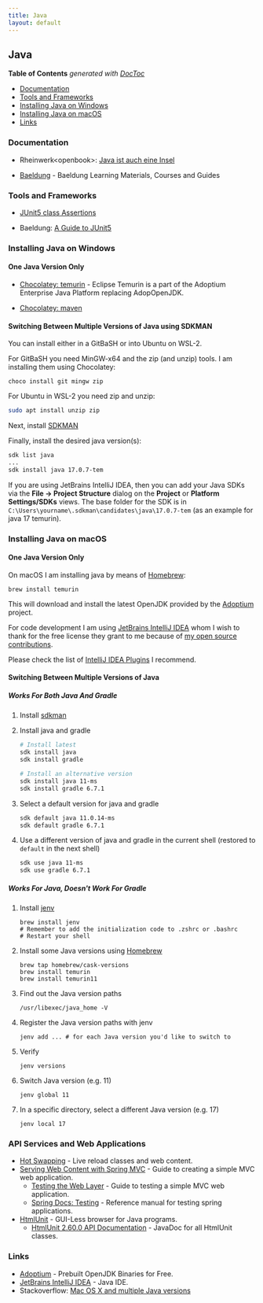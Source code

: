 ```yaml
---
title: Java
layout: default
---
```


## Java

<!-- START doctoc generated TOC please keep comment here to allow auto update -->
<!-- DON'T EDIT THIS SECTION, INSTEAD RE-RUN doctoc TO UPDATE -->
**Table of Contents**  *generated with [DocToc](https://github.com/thlorenz/doctoc)*

- [Documentation](#documentation)
- [Tools and Frameworks](#tools-and-frameworks)
- [Installing Java on Windows](#installing-java-on-windows)
- [Installing Java on macOS](#installing-java-on-macos)
- [Links](#links)

<!-- END doctoc generated TOC please keep comment here to allow auto update -->

### Documentation

- Rheinwerk&lt;openbook&gt;: [Java ist auch eine Insel](https://openbook.rheinwerk-verlag.de/javainsel/)

- [Baeldung](https://www.baeldung.com/start-here) - Baeldung Learning Materials, Courses and Guides

### Tools and Frameworks

- [JUnit5 class Assertions](https://junit.org/junit5/docs/5.0.1/api/org/junit/jupiter/api/Assertions.html)

- Baeldung: [A Guide to JUnit5](https://www.baeldung.com/junit-5)

### Installing Java on Windows

#### One Java Version Only

- [Chocolatey: temurin](https://community.chocolatey.org/packages/temurin) - Eclipse Temurin is a part of the Adoptium Enterprise Java Platform replacing AdopOpenJDK.

- [Chocolatey: maven](https://community.chocolatey.org/packages/maven)

#### Switching Between Multiple Versions of Java using SDKMAN

You can install either in a GitBaSH or into Ubuntu on WSL-2.

For GitBaSH you need MinGW-x64 and the zip (and unzip) tools. I am installing them using Chocolatey:

```shell
choco install git mingw zip
```

For Ubuntu in WSL-2 you need zip and unzip:

```bash
sudo apt install unzip zip
```

Next, install [SDKMAN](https://sdkman.io)

Finally, install the desired java version(s):

```bash
sdk list java
...
sdk install java 17.0.7-tem
```

If you are using JetBrains IntelliJ IDEA, then you can add your Java SDKs via the **File -> Project Structure** dialog on the **Project** or **Platform Settings/SDKs** views. The base folder for the SDK is in `C:\Users\yourname\.sdkman\candidates\java\17.0.7-tem` (as an example for java 17 temurin).

### Installing Java on macOS

#### One Java Version Only

On macOS I am installing java by means of [Homebrew](https://brew.io):

```shell
brew install temurin
```

This will download and install the latest OpenJDK provided by the [Adoptium](https://adoptium.net/index.html?variant=openjdk16&jvmVariant=hotspot) project.

For code development I am using [JetBrains IntelliJ IDEA](https://www.jetbrains.com/?from=RemoteControlledProcess) whom I wish to thank for the free license they grant to me because of [my open source contributions](https://github.com/wonderbird).

Please check the list of [IntelliJ IDEA Plugins](../plugins/jetbrains-intellij-idea-plugins.html) I recommend.

#### Switching Between Multiple Versions of Java

##### Works For Both Java And Gradle

1. Install [sdkman](https://sdkman.io)

1. Install java and gradle

   ```sh
   # Install latest
   sdk install java
   sdk install gradle

   # Install an alternative version
   sdk install java 11-ms
   sdk install gradle 6.7.1
   ```

1. Select a default version for java and gradle

   ```sh
   sdk default java 11.0.14-ms
   sdk default gradle 6.7.1
   ```

1. Use a different version of java and gradle in the current shell (restored to `default` in the next shell)

   ```sh
   sdk use java 11-ms
   sdk use gradle 6.7.1
   ```

##### Works For Java, Doesn't Work For Gradle

1. Install [jenv](htts://jenv.be)

   ```shell
   brew install jenv
   # Remember to add the initialization code to .zshrc or .bashrc
   # Restart your shell
   ```

1. Install some Java versions using [Homebrew](htts://brew.io)

   ```shell
   brew tap homebrew/cask-versions
   brew install temurin
   brew install temurin11
   ```

1. Find out the Java version paths

   ```shell
   /usr/libexec/java_home -V
   ```

1. Register the Java version paths with jenv

   ```shell
   jenv add ... # for each Java version you'd like to switch to
   ```

1. Verify

   ```shell
   jenv versions
   ```

1. Switch Java version (e.g. 11)

   ```shell
   jenv global 11
   ```

1. In a specific directory, select a different Java version (e.g. 17)

   ```shell
   jenv local 17
   ```

### API Services and Web Applications

- [Hot Swapping](https://docs.spring.io/spring-boot/docs/current/reference/htmlsingle/#howto.hotswapping) - Live reload classes and web content.
- [Serving Web Content with Spring MVC](https://spring.io/guides/gs/serving-web-content/) - Guide to creating a simple MVC web application.
  - [Testing the Web Layer](https://spring.io/guides/gs/testing-web/) - Guide to testing a simple MVC web application.
  - [Spring Docs: Testing](https://docs.spring.io/spring-framework/docs/current/reference/html/testing.html) - Reference manual for testing spring applications.
- [HtmlUnit](https://htmlunit.sourceforge.io/) - GUI-Less browser for Java programs.
  - [HtmlUnit 2.60.0 API Documentation](https://htmlunit.sourceforge.io/apidocs/index.html) - JavaDoc for all HtmlUnit classes.

### Links

- [Adoptium](https://adoptium.net/index.html?variant=openjdk16&jvmVariant=hotspot) - Prebuilt OpenJDK Binaries for Free.
- [JetBrains IntelliJ IDEA](https://www.jetbrains.com/idea/) - Java IDE.
- Stackoverflow: [Mac OS X and multiple Java versions](https://stackoverflow.com/questions/26252591/mac-os-x-and-multiple-java-versions)

